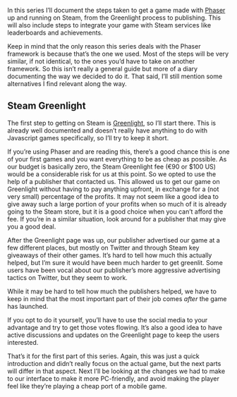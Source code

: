 In this series I’ll document the steps taken to get a game made with [Phaser](http://phaser.io/) up and running on Steam, from the Greenlight process to publishing. This will also include steps to integrate your game with Steam services like leaderboards and achievements.

Keep in mind that the only reason this series deals with the Phaser framework is because that’s the one we used. Most of the steps will be very similar, if not identical, to the ones you’d have to take on another framework. So this isn’t really a general guide but more of a diary documenting the way we decided to do it. That said, I’ll still mention some alternatives I find relevant along the way.

## Steam Greenlight

The first step to getting on Steam is [Greenlight](http://steamcommunity.com/greenlight/), so I’ll start there. This is already well documented and doesn’t really have anything to do with Javascript games specifically, so I’ll try to keep it short.

If you’re using Phaser and are reading this, there’s a good chance this is one of your first games and you want everything to be as cheap as possible. As our budget is basically zero, the Steam Greenlight fee (€90 or $100 US) would be a considerable risk for us at this point. So we opted to use the help of a publisher that contacted us. This allowed us to get our game on Greenlight without having to pay anything upfront, in exchange for a (not very small) percentage of the profits. It may not seem like a good idea to give away such a large portion of your profits when so much of it is already going to the Steam store, but it is a good choice when you can’t afford the fee. If you’re in a similar situation, look around for a publisher that may give you a good deal.

After the Greenlight page was up, our publisher advertised our game at a few different places, but mostly on Twitter and through Steam key giveaways of their other games. It’s hard to tell how much this actually helped, but I’m sure it would have been much harder to get greenlit. Some users have been vocal about our publisher’s more aggressive advertising tactics on Twitter, but they seem to work.

While it may be hard to tell how much the publishers helped, we have to keep in mind that the most important part of their job comes *after* the game has launched.

If you opt to do it yourself, you’ll have to use the social media to your advantage and try to get those votes flowing. It’s also a good idea to have active discussions and updates on the Greenlight page to keep the users interested.

That’s it for the first part of this series. Again, this was just a quick introduction and didn’t really focus on the actual game, but the next parts will differ in that aspect. Next I’ll be looking at the changes we had to make to our interface to make it more PC-friendly, and avoid making the player feel like they’re playing a cheap port of a mobile game.
